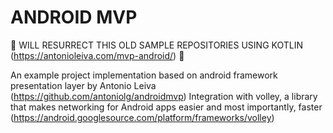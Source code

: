 ANDROID MVP
===================

🚧 WILL RESURRECT THIS OLD SAMPLE REPOSITORIES USING KOTLIN (https://antonioleiva.com/mvp-android/) 🚧 


An example project implementation based on android framework presentation layer by Antonio Leiva (https://github.com/antoniolg/androidmvp)
Integration with volley, a library that makes networking for Android apps easier and most importantly, faster
(https://android.googlesource.com/platform/frameworks/volley)
